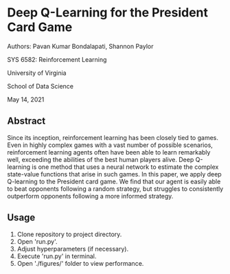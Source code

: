 # Deep Q-Learning for the President Card Game

Authors: Pavan Kumar Bondalapati, Shannon Paylor

SYS 6582: Reinforcement Learning

University of Virginia

School of Data Science

May 14, 2021

## Abstract

Since its inception, reinforcement learning has been closely tied to games. Even in highly complex games with a vast number of possible scenarios, reinforcement learning agents often have been able to learn remarkably well, exceeding the abilities of the best human players alive. Deep Q-learning is one method that uses a neural network to estimate the complex state-value functions that arise in such games. In this paper, we apply deep Q-learning to the President card game. We find that our agent is easily able to beat opponents following a random strategy, but struggles to consistently outperform opponents following a more informed strategy.

## Usage

1. Clone repository to project directory.
2. Open 'run.py'.
3. Adjust hyperparameters (if necessary).
4. Execute 'run.py' in terminal.
5. Open './figures/' folder to view performance.

